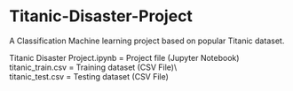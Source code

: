 # Titanic-Disaster-Project

A Classification Machine learning project based on popular Titanic dataset.

Titanic Disaster Project.ipynb = Project file (Jupyter Notebook)\
titanic_train.csv = Training dataset (CSV File)\     
titanic_test.csv = Testing dataset (CSV File)
